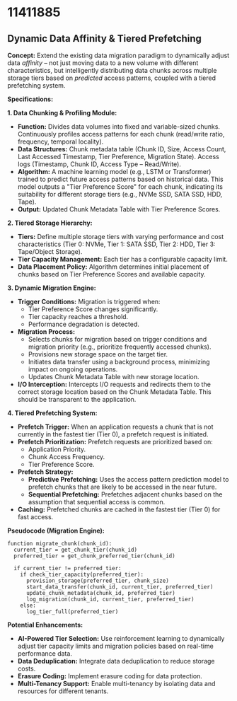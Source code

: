 # 11411885

## Dynamic Data Affinity & Tiered Prefetching

**Concept:** Extend the existing data migration paradigm to dynamically adjust data *affinity* – not just moving data to a new volume with different characteristics, but intelligently distributing data chunks across multiple storage tiers based on *predicted* access patterns, coupled with a tiered prefetching system.

**Specifications:**

**1. Data Chunking & Profiling Module:**

*   **Function:** Divides data volumes into fixed and variable-sized chunks. Continuously profiles access patterns for each chunk (read/write ratio, frequency, temporal locality).
*   **Data Structures:** Chunk metadata table (Chunk ID, Size, Access Count, Last Accessed Timestamp, Tier Preference, Migration State). Access logs (Timestamp, Chunk ID, Access Type – Read/Write).
*   **Algorithm:** A machine learning model (e.g., LSTM or Transformer) trained to predict future access patterns based on historical data. This model outputs a "Tier Preference Score" for each chunk, indicating its suitability for different storage tiers (e.g., NVMe SSD, SATA SSD, HDD, Tape).
*   **Output:** Updated Chunk Metadata Table with Tier Preference Scores.

**2. Tiered Storage Hierarchy:**

*   **Tiers:** Define multiple storage tiers with varying performance and cost characteristics (Tier 0: NVMe, Tier 1: SATA SSD, Tier 2: HDD, Tier 3: Tape/Object Storage).
*   **Tier Capacity Management:** Each tier has a configurable capacity limit.
*   **Data Placement Policy:** Algorithm determines initial placement of chunks based on Tier Preference Scores and available capacity.

**3. Dynamic Migration Engine:**

*   **Trigger Conditions:** Migration is triggered when:
    *   Tier Preference Score changes significantly.
    *   Tier capacity reaches a threshold.
    *   Performance degradation is detected.
*   **Migration Process:**
    *   Selects chunks for migration based on trigger conditions and migration priority (e.g., prioritize frequently accessed chunks).
    *   Provisions new storage space on the target tier.
    *   Initiates data transfer using a background process, minimizing impact on ongoing operations.
    *   Updates Chunk Metadata Table with new storage location.
*   **I/O Interception:** Intercepts I/O requests and redirects them to the correct storage location based on the Chunk Metadata Table. This should be transparent to the application.

**4. Tiered Prefetching System:**

*   **Prefetch Trigger:** When an application requests a chunk that is not currently in the fastest tier (Tier 0), a prefetch request is initiated.
*   **Prefetch Prioritization:** Prefetch requests are prioritized based on:
    *   Application Priority.
    *   Chunk Access Frequency.
    *   Tier Preference Score.
*   **Prefetch Strategy:**
    *   **Predictive Prefetching:** Uses the access pattern prediction model to prefetch chunks that are likely to be accessed in the near future.
    *   **Sequential Prefetching:** Prefetches adjacent chunks based on the assumption that sequential access is common.
*   **Caching:** Prefetched chunks are cached in the fastest tier (Tier 0) for fast access.

**Pseudocode (Migration Engine):**

```
function migrate_chunk(chunk_id):
  current_tier = get_chunk_tier(chunk_id)
  preferred_tier = get_chunk_preferred_tier(chunk_id)

  if current_tier != preferred_tier:
    if check_tier_capacity(preferred_tier):
      provision_storage(preferred_tier, chunk_size)
      start_data_transfer(chunk_id, current_tier, preferred_tier)
      update_chunk_metadata(chunk_id, preferred_tier)
      log_migration(chunk_id, current_tier, preferred_tier)
    else:
      log_tier_full(preferred_tier)
```

**Potential Enhancements:**

*   **AI-Powered Tier Selection:** Use reinforcement learning to dynamically adjust tier capacity limits and migration policies based on real-time performance data.
*   **Data Deduplication:** Integrate data deduplication to reduce storage costs.
*   **Erasure Coding:** Implement erasure coding for data protection.
*   **Multi-Tenancy Support:** Enable multi-tenancy by isolating data and resources for different tenants.